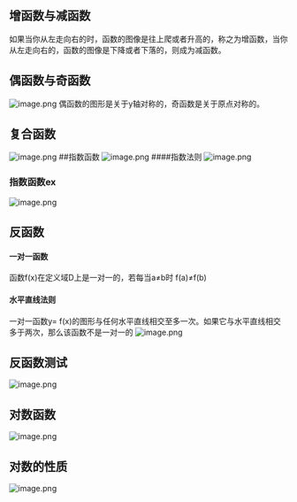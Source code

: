 ## 增函数与减函数
如果当你从左走向右的时，函数的图像是往上爬或者升高的，称之为增函数，当你从左走向右的，函数的图像是下降或者下落的，则成为减函数。
## 偶函数与奇函数
![image.png](https://upload-images.jianshu.io/upload_images/143845-97276e17aff9b1bb.png?imageMogr2/auto-orient/strip%7CimageView2/2/w/1240)
偶函数的图形是关于y轴对称的，奇函数是关于原点对称的。
## 复合函数
![image.png](https://upload-images.jianshu.io/upload_images/143845-98d91483bab9bdb5.png?imageMogr2/auto-orient/strip%7CimageView2/2/w/1240)
##指数函数
![image.png](https://upload-images.jianshu.io/upload_images/143845-8225c1af0b76a8a4.png?imageMogr2/auto-orient/strip%7CimageView2/2/w/1240)
####指数法则
![image.png](https://upload-images.jianshu.io/upload_images/143845-c8abc831fc6ed200.png?imageMogr2/auto-orient/strip%7CimageView2/2/w/1240)
### 指数函数ex
![image.png](https://upload-images.jianshu.io/upload_images/143845-11f2adc8b89031d5.png?imageMogr2/auto-orient/strip%7CimageView2/2/w/1240)
## 反函数
#### 一对一函数
函数f(x)在定义域D上是一对一的，若每当a≠b时 f(a)≠f(b)
#### 水平直线法则
一对一函数y= f(x)的图形与任何水平直线相交至多一次。如果它与水平直线相交多于两次，那么该函数不是一对一的
![image.png](https://upload-images.jianshu.io/upload_images/143845-92af6f352e97d882.png?imageMogr2/auto-orient/strip%7CimageView2/2/w/1240)
## 反函数测试
![image.png](https://upload-images.jianshu.io/upload_images/143845-bcf847829dd2c13d.png?imageMogr2/auto-orient/strip%7CimageView2/2/w/1240)
## 对数函数
![image.png](https://upload-images.jianshu.io/upload_images/143845-5b315c1f42c9caa3.png?imageMogr2/auto-orient/strip%7CimageView2/2/w/1240)
## 对数的性质
![image.png](https://upload-images.jianshu.io/upload_images/143845-1b4343c1b7d21a33.png?imageMogr2/auto-orient/strip%7CimageView2/2/w/1240)
